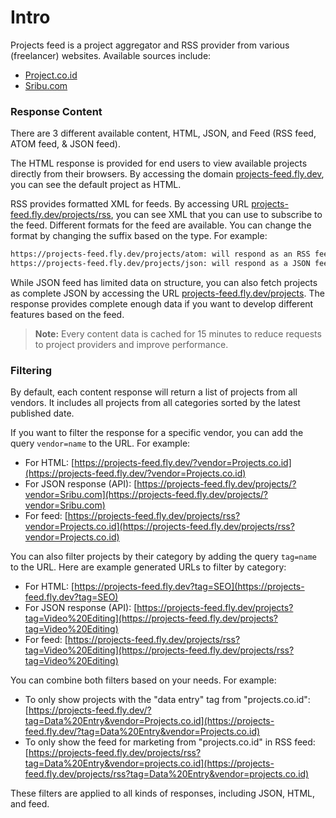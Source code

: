 # Intro

Projects feed is a project aggregator and RSS provider from various (freelancer) websites. Available sources include:

- [Project.co.id](https://projects.co.id)
- [Sribu.com](https://www.sribu.com)

### Response Content

There are 3 different available content, HTML, JSON, and Feed (RSS feed, ATOM feed, & JSON feed).

The HTML response is provided for end users to view available projects directly from their browsers. By accessing the domain [projects-feed.fly.dev](https://projects-feed.fly.dev), you can see the default project as HTML.

RSS provides formatted XML for feeds. By accessing URL [projects-feed.fly.dev/projects/rss](https://projects-feed.fly.dev/projects/rss), you can see XML that you can use to subscribe to the feed. Different formats for the feed are available. You can change the format by changing the suffix based on the type. For example:

```bash
https://projects-feed.fly.dev/projects/atom: will respond as an RSS feed
https://projects-feed.fly.dev/projects/json: will respond as a JSON feed
```
While JSON feed has limited data on structure, you can also fetch projects as complete JSON by accessing the URL [projects-feed.fly.dev/projects](https://projects-feed.fly.dev/projects). The response provides complete enough data if you want to develop different features based on the feed.

> **Note:**
> Every content data is cached for 15 minutes to reduce requests to project providers and improve performance.

### Filtering

By default, each content response will return a list of projects from all vendors. It includes all projects from all categories sorted by the latest published date.

If you want to filter the response for a specific vendor, you can add the query `vendor=name` to the URL. For example:

- For HTML: [https://projects-feed.fly.dev/?vendor=Projects.co.id](https://projects-feed.fly.dev/?vendor=Projects.co.id)
- For JSON response (API): [https://projects-feed.fly.dev/projects/?vendor=Sribu.com](https://projects-feed.fly.dev/projects/?vendor=Sribu.com)
- For feed: [https://projects-feed.fly.dev/projects/rss?vendor=Projects.co.id](https://projects-feed.fly.dev/projects/rss?vendor=Projects.co.id)

You can also filter projects by their category by adding the query `tag=name` to the URL. Here are example generated URLs to filter by category:

- For HTML: [https://projects-feed.fly.dev?tag=SEO](https://projects-feed.fly.dev?tag=SEO)
- For JSON response (API): [https://projects-feed.fly.dev/projects?tag=Video%20Editing](https://projects-feed.fly.dev/projects?tag=Video%20Editing)
- For feed: [https://projects-feed.fly.dev/projects/rss?tag=Video%20Editing](https://projects-feed.fly.dev/projects/rss?tag=Video%20Editing)

You can combine both filters based on your needs. For example:

- To only show projects with the "data entry" tag from "projects.co.id": [https://projects-feed.fly.dev/?tag=Data%20Entry&vendor=Projects.co.id](https://projects-feed.fly.dev/?tag=Data%20Entry&vendor=Projects.co.id)
- To only show the feed for marketing from "projects.co.id" in RSS feed: [https://projects-feed.fly.dev/projects/rss?tag=Data%20Entry&vendor=projects.co.id](https://projects-feed.fly.dev/projects/rss?tag=Data%20Entry&vendor=projects.co.id)

These filters are applied to all kinds of responses, including JSON, HTML, and feed.
